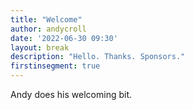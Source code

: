 ```yaml
---
title: "Welcome"
author: andycroll
date: '2022-06-30 09:30'
layout: break
description: "Hello. Thanks. Sponsors."
firstinsegment: true
---
```


Andy does his welcoming bit.